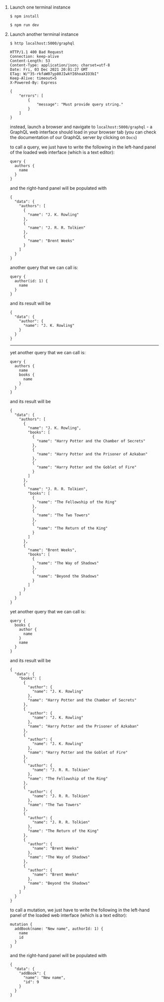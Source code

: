 1. Launch one terminal instance

    ```
    $ npm install

    $ npm run dev
    ```

2. Launch another terminal instance

    ```
    $ http localhost:5000/graphql

    HTTP/1.1 400 Bad Request
    Connection: keep-alive
    Content-Length: 53
    Content-Type: application/json; charset=utf-8
    Date: Fri, 03 Dec 2021 20:01:27 GMT
    ETag: W/"35-rkfaW07yp80JIwkYI6hoaXIO3bI"
    Keep-Alive: timeout=5
    X-Powered-By: Express

    {
        "errors": [
            {
                "message": "Must provide query string."
            }
        ]
    }
    ```

    instead, launch a browser and navigate to `localhost:5000/graphql` - a GraphQL web interface should load in your browser tab (you can check the documentation of our GraphQL server by clicking on `Docs`)

    to call a query, we just have to write the following in the left-hand panel of the loaded web interface (which is a text editor):
    ```
    query {
      authors {
        name
      }
    }
    ```
    and the right-hand panel will be populated with
    ```
    {
      "data": {
        "authors": [
          {
            "name": "J. K. Rowling"
          },
          {
            "name": "J. R. R. Tolkien"
          },
          {
            "name": "Brent Weeks"
          }
        ]
      }
    }
    ```

    another query that we can call is:
    ```
    query {
      author(id: 1) {
        name
      }
    }
    ```
    and its result will be
    ```
    {
      "data": {
        "author": {
          "name": "J. K. Rowling"
        }
      }
    }
    ```

    ---

    yet another query that we can call is:
    ```
    query {
      authors {
        name
        books {
          name
        }
      }
    }
    ```
    and its result will be
    ```
    {
      "data": {
        "authors": [
          {
            "name": "J. K. Rowling",
            "books": [
              {
                "name": "Harry Potter and the Chamber of Secrets"
              },
              {
                "name": "Harry Potter and the Prisoner of Azkaban"
              },
              {
                "name": "Harry Potter and the Goblet of Fire"
              }
            ]
          },
          {
            "name": "J. R. R. Tolkien",
            "books": [
              {
                "name": "The Fellowship of the Ring"
              },
              {
                "name": "The Two Towers"
              },
              {
                "name": "The Return of the King"
              }
            ]
          },
          {
            "name": "Brent Weeks",
            "books": [
              {
                "name": "The Way of Shadows"
              },
              {
                "name": "Beyond the Shadows"
              }
            ]
          }
        ]
      }
    }
    ```

    yet another query that we can call is:
    ```
    query {
      books {
        author {
          name
        }
        name
      }
    }
    ```
    and its result will be
    ```
    {
      "data": {
        "books": [
          {
            "author": {
              "name": "J. K. Rowling"
            },
            "name": "Harry Potter and the Chamber of Secrets"
          },
          {
            "author": {
              "name": "J. K. Rowling"
            },
            "name": "Harry Potter and the Prisoner of Azkaban"
          },
          {
            "author": {
              "name": "J. K. Rowling"
            },
            "name": "Harry Potter and the Goblet of Fire"
          },
          {
            "author": {
              "name": "J. R. R. Tolkien"
            },
            "name": "The Fellowship of the Ring"
          },
          {
            "author": {
              "name": "J. R. R. Tolkien"
            },
            "name": "The Two Towers"
          },
          {
            "author": {
              "name": "J. R. R. Tolkien"
            },
            "name": "The Return of the King"
          },
          {
            "author": {
              "name": "Brent Weeks"
            },
            "name": "The Way of Shadows"
          },
          {
            "author": {
              "name": "Brent Weeks"
            },
            "name": "Beyond the Shadows"
          }
        ]
      }
    }
    ```

    to call a mutation, we just have to write the following in the left-hand panel of the loaded web interface (which is a text editor):
    ```
    mutation {
      addBook(name: "New name", authorId: 1) {
        name
        id
      }
    }
    ```
    and the right-hand panel will be populated with
    ```
    {
      "data": {
        "addBook": {
          "name": "New name",
          "id": 9
        }
      }
    }
    ```